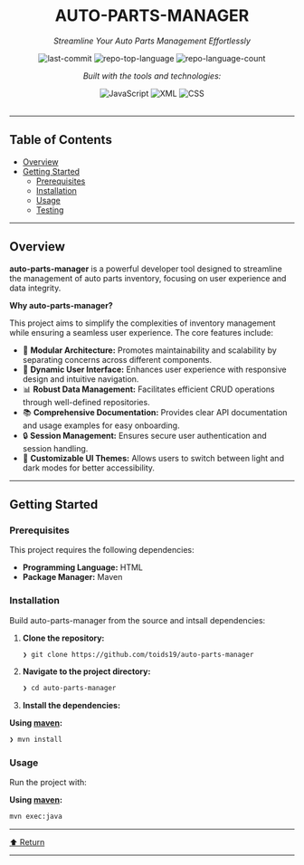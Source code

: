 <div id="top">

<!-- HEADER STYLE: CLASSIC -->
<div align="center">


# AUTO-PARTS-MANAGER

<em>Streamline Your Auto Parts Management Effortlessly</em>

<!-- BADGES -->
<img src="https://img.shields.io/github/last-commit/toids19/auto-parts-manager?style=flat&logo=git&logoColor=white&color=0080ff" alt="last-commit">
<img src="https://img.shields.io/github/languages/top/toids19/auto-parts-manager?style=flat&color=0080ff" alt="repo-top-language">
<img src="https://img.shields.io/github/languages/count/toids19/auto-parts-manager?style=flat&color=0080ff" alt="repo-language-count">

<em>Built with the tools and technologies:</em>

<img src="https://img.shields.io/badge/JavaScript-F7DF1E.svg?style=flat&logo=JavaScript&logoColor=black" alt="JavaScript">
<img src="https://img.shields.io/badge/XML-005FAD.svg?style=flat&logo=XML&logoColor=white" alt="XML">
<img src="https://img.shields.io/badge/CSS-663399.svg?style=flat&logo=CSS&logoColor=white" alt="CSS">

</div>
<br>

---

## Table of Contents

- [Overview](#overview)
- [Getting Started](#getting-started)
    - [Prerequisites](#prerequisites)
    - [Installation](#installation)
    - [Usage](#usage)
    - [Testing](#testing)

---

## Overview

**auto-parts-manager** is a powerful developer tool designed to streamline the management of auto parts inventory, focusing on user experience and data integrity.

**Why auto-parts-manager?**

This project aims to simplify the complexities of inventory management while ensuring a seamless user experience. The core features include:

- 🚀 **Modular Architecture:** Promotes maintainability and scalability by separating concerns across different components.
- 🎨 **Dynamic User Interface:** Enhances user experience with responsive design and intuitive navigation.
- 📊 **Robust Data Management:** Facilitates efficient CRUD operations through well-defined repositories.
- 📚 **Comprehensive Documentation:** Provides clear API documentation and usage examples for easy onboarding.
- 🔒 **Session Management:** Ensures secure user authentication and session handling.
- 🌈 **Customizable UI Themes:** Allows users to switch between light and dark modes for better accessibility.

---

## Getting Started

### Prerequisites

This project requires the following dependencies:

- **Programming Language:** HTML
- **Package Manager:** Maven

### Installation

Build auto-parts-manager from the source and intsall dependencies:

1. **Clone the repository:**

    ```sh
    ❯ git clone https://github.com/toids19/auto-parts-manager
    ```

2. **Navigate to the project directory:**

    ```sh
    ❯ cd auto-parts-manager
    ```

3. **Install the dependencies:**

**Using [maven](https://maven.apache.org/):**

```sh
❯ mvn install
```

### Usage

Run the project with:

**Using [maven](https://maven.apache.org/):**

```sh
mvn exec:java
```
---

<div align="left"><a href="#top">⬆ Return</a></div>

---
